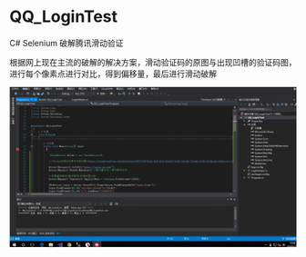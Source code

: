 # QQ_LoginTest
C# Selenium 破解腾讯滑动验证

根据网上现在主流的破解的解决方案，滑动验证码的原图与出现凹槽的验证码图，进行每个像素点进行对比，得到偏移量，最后进行滑动破解

<img src="https://github.com/0zhouquan0/QQ_LoginTest/blob/master/QQ_LoginTest/ResultImg/result.gif"/>
